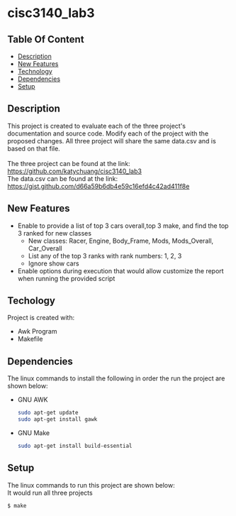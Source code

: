 # cisc3140_lab3
## Table Of Content
* [Description](#description)
* [New Features](#new-features)
* [Technology](#techology)
* [Dependencies](#dependencies)
* [Setup](#setup)
## Description
This project is created to evaluate each of the three project's documentation and source code.
Modify each of the project with the proposed changes. All three project will share the same data.csv and is based on that file.
<br>
<br>The three project can be found at the link: https://github.com/katychuang/cisc3140_lab3
<br>The data.csv can be found at the link: https://gist.github.com/d66a59b6db4e59c16efd4c42ad411f8e
## New Features
* Enable to provide a list of top 3 cars overall,top 3 make, and find the top 3 ranked for new classes
    * New classes: Racer, Engine, Body_Frame, Mods, Mods_Overall, Car_Overall
    * List any of the top 3 ranks with rank numbers: 1, 2, 3
    * Ignore show cars
* Enable options during execution that would allow customize the report when running the provided script
## Techology
Project is created with:
* Awk Program
* Makefile
## Dependencies
The linux commands to install the following in order the run the project are shown below:
* GNU AWK
  ```sh
  sudo apt-get update
  sudo apt-get install gawk
  ```
* GNU Make
  ```sh
  sudo apt-get install build-essential
  ```
## Setup
The linux commands to run this project are shown below:
<br>It would run all three projects
```
$ make
```
